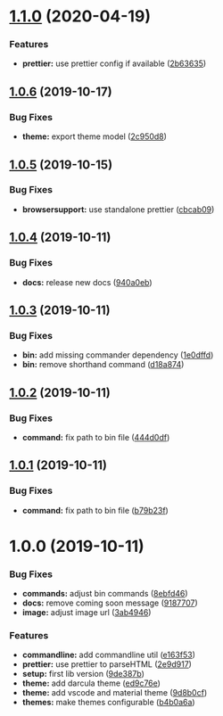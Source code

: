 # [1.1.0](https://github.com/kreuzerk/pretty-html-log/compare/v1.0.6...v1.1.0) (2020-04-19)


### Features

* **prettier:** use prettier config if available ([2b63635](https://github.com/kreuzerk/pretty-html-log/commit/2b636355277a7feb0692528ed5182d74b505b981))

## [1.0.6](https://github.com/kreuzerk/pretty-html-log/compare/v1.0.5...v1.0.6) (2019-10-17)


### Bug Fixes

* **theme:** export theme model ([2c950d8](https://github.com/kreuzerk/pretty-html-log/commit/2c950d812ab723b0f9fd161b1341657eaa8ed20d))

## [1.0.5](https://github.com/kreuzerk/pretty-html-log/compare/v1.0.4...v1.0.5) (2019-10-15)


### Bug Fixes

* **browsersupport:** use standalone prettier ([cbcab09](https://github.com/kreuzerk/pretty-html-log/commit/cbcab096a588d830fd09a72035e42f655e59707c))

## [1.0.4](https://github.com/kreuzerk/pretty-html-log/compare/v1.0.3...v1.0.4) (2019-10-11)


### Bug Fixes

* **docs:** release new docs ([940a0eb](https://github.com/kreuzerk/pretty-html-log/commit/940a0eb97d2968c8699e5a059aa6bc1149d2d35b))

## [1.0.3](https://github.com/kreuzerk/pretty-html-log/compare/v1.0.2...v1.0.3) (2019-10-11)


### Bug Fixes

* **bin:** add missing commander dependency ([1e0dffd](https://github.com/kreuzerk/pretty-html-log/commit/1e0dffd8dd70e421274e304d5f42971f762ce2ca))
* **bin:** remove shorthand command ([d18a874](https://github.com/kreuzerk/pretty-html-log/commit/d18a874cf1d5b7f3f6907a528e711a388806efe9))

## [1.0.2](https://github.com/kreuzerk/pretty-html-log/compare/v1.0.1...v1.0.2) (2019-10-11)


### Bug Fixes

* **command:** fix path to bin file ([444d0df](https://github.com/kreuzerk/pretty-html-log/commit/444d0dff84ebbc83664bf02755c1f6c0fd04b0c0))

## [1.0.1](https://github.com/kreuzerk/pretty-html-log/compare/v1.0.0...v1.0.1) (2019-10-11)


### Bug Fixes

* **command:** fix path to bin file ([b79b23f](https://github.com/kreuzerk/pretty-html-log/commit/b79b23f2d3b789b23b8d57d05d6d2dae30387346))

# 1.0.0 (2019-10-11)


### Bug Fixes

* **commands:** adjust bin commands ([8ebfd46](https://github.com/kreuzerk/pretty-html-log/commit/8ebfd46593c5366929791f122ca49a58db16136b))
* **docs:** remove coming soon message ([9187707](https://github.com/kreuzerk/pretty-html-log/commit/9187707688f72e04fee38c282c0c55bc24640949))
* **image:** adjust image url ([3ab4946](https://github.com/kreuzerk/pretty-html-log/commit/3ab4946d4b612fb37f126253bb895ae9887e721b))


### Features

* **commandline:** add commandline util ([e163f53](https://github.com/kreuzerk/pretty-html-log/commit/e163f53721ef313ed3aca1fdf650a1b7d12a15aa))
* **prettier:** use prettier to parseHTML ([2e9d917](https://github.com/kreuzerk/pretty-html-log/commit/2e9d91708390d6c8f29ab73bcaeff1ee8cebfa93))
* **setup:** first lib version ([9de387b](https://github.com/kreuzerk/pretty-html-log/commit/9de387ba9e22c3ff4211261ce73371ba4eb593f1))
* **theme:** add darcula theme ([ed9c76e](https://github.com/kreuzerk/pretty-html-log/commit/ed9c76e8977da67f2dd358853bf1000b5ba8533e))
* **theme:** add vscode and material theme ([9d8b0cf](https://github.com/kreuzerk/pretty-html-log/commit/9d8b0cf498a20dd8e5e489d82556acc74f3339a7))
* **themes:** make themes configurable ([b4b0a6a](https://github.com/kreuzerk/pretty-html-log/commit/b4b0a6ad9de4f5dd5c4f0978dd84618a01368dee))
